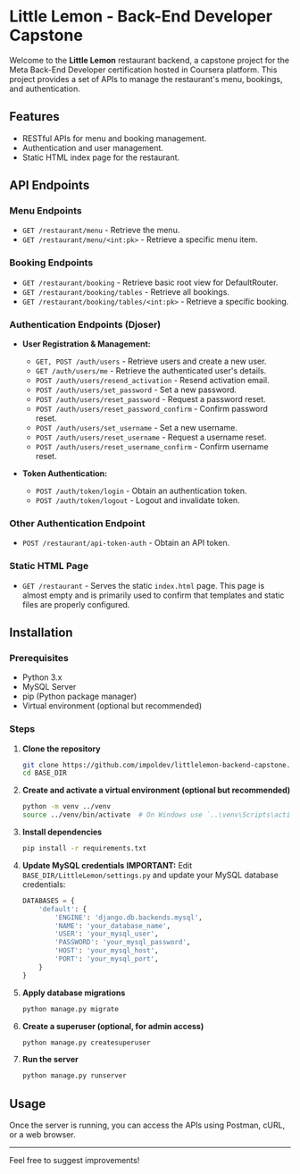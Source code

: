 # Little Lemon - Back-End Developer Capstone

Welcome to the **Little Lemon** restaurant backend, a capstone project for the Meta Back-End Developer certification hosted in Coursera platform. This project provides a set of APIs to manage the restaurant's menu, bookings, and authentication.

## Features

- RESTful APIs for menu and booking management.
- Authentication and user management.
- Static HTML index page for the restaurant.

## API Endpoints

### Menu Endpoints

- `GET /restaurant/menu` - Retrieve the menu.
- `GET /restaurant/menu/<int:pk>` - Retrieve a specific menu item.

### Booking Endpoints

- `GET /restaurant/booking` - Retrieve basic root view for DefaultRouter.
- `GET /restaurant/booking/tables` - Retrieve all bookings.
- `GET /restaurant/booking/tables/<int:pk>` - Retrieve a specific booking.

### Authentication Endpoints (Djoser)

- **User Registration & Management:**
   - `GET, POST /auth/users` - Retrieve users and create a new user.
   - `GET /auth/users/me` - Retrieve the authenticated user's details.
   - `POST /auth/users/resend_activation` - Resend activation email.
   - `POST /auth/users/set_password` - Set a new password.
   - `POST /auth/users/reset_password` - Request a password reset.
   - `POST /auth/users/reset_password_confirm` - Confirm password reset.
   - `POST /auth/users/set_username` - Set a new username.
   - `POST /auth/users/reset_username` - Request a username reset.
   - `POST /auth/users/reset_username_confirm` - Confirm username reset.

- **Token Authentication:**
   - `POST /auth/token/login` - Obtain an authentication token.
   - `POST /auth/token/logout` - Logout and invalidate token.

### Other Authentication Endpoint
- `POST /restaurant/api-token-auth` - Obtain an API token.

### Static HTML Page

- `GET /restaurant` - Serves the static `index.html` page. This page is almost empty and is primarily used to confirm that templates and static files are properly configured.

## Installation

### Prerequisites

- Python 3.x
- MySQL Server
- pip (Python package manager)
- Virtual environment (optional but recommended)

### Steps

1. **Clone the repository**
   ```sh
   git clone https://github.com/impoldev/littlelemon-backend-capstone.git
   cd BASE_DIR
   ```
2. **Create and activate a virtual environment (optional but recommended)**
   ```sh
   python -m venv ../venv
   source ../venv/bin/activate  # On Windows use `..\venv\Scripts\activate`
   ```
3. **Install dependencies**
   ```sh
   pip install -r requirements.txt
   ```
4. **Update MySQL credentials**
   **IMPORTANT:** Edit `BASE_DIR/LittleLemon/settings.py` and update your MySQL database credentials:
   ```python
   DATABASES = {
       'default': {
           'ENGINE': 'django.db.backends.mysql',
           'NAME': 'your_database_name',
           'USER': 'your_mysql_user',
           'PASSWORD': 'your_mysql_password',
           'HOST': 'your_mysql_host',
           'PORT': 'your_mysql_port',
       }
   }
   ```
5. **Apply database migrations**
   ```sh
   python manage.py migrate
   ```
6. **Create a superuser (optional, for admin access)**
   ```sh
   python manage.py createsuperuser
   ```
7. **Run the server**
   ```sh
   python manage.py runserver
   ```

## Usage

Once the server is running, you can access the APIs using Postman, cURL, or a web browser.

---

Feel free to suggest improvements!

